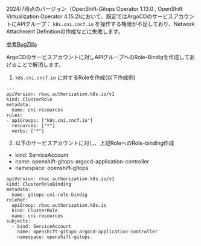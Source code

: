 2024/7時点のバージョン（OpenShift-Gitops Operator 1.13.0 , OpenShift Virtualization Operator 4.15.2)において、既定ではArgoCDのサービスアカウントにAPIグループ： `k8s.cni.cncf.io` を操作する権限が不足しており、Network Attachment Definitionの作成などに失敗します。

[参考BugZilla](https://bugzilla.redhat.com/show_bug.cgi?id=1721444)

ArgoCDのサービスアカウントに対しAPIグループへのRole-Bindigを作成してあげることで解消します。

1. `k8s.cni.cncf.io` に対するRoleを作成(以下作成例)

```
---
apiVersion: rbac.authorization.k8s.io/v1
kind: ClusterRole
metadata:
  name: cni-resources
rules:
- apiGroups: ["k8s.cni.cncf.io"]
  resources: ["*"]
  verbs: ["*"]
```

2. 以下のサービスアカウントに対し、上記RoleへのRole-binding作成

* kind: ServiceAccount
* name: openshift-gitops-argocd-application-controller
* namespace: openshift-gitops

```
apiVersion: rbac.authorization.k8s.io/v1
kind: ClusterRoleBinding
metadata:
  name: gitops-cni-role-bindig
roleRef:
  apiGroup: rbac.authorization.k8s.io
  kind: ClusterRole
  name: cni-resources
subjects:
  - kind: ServiceAccount
    name: openshift-gitops-argocd-application-controller
    namespace: openshift-gitops
```